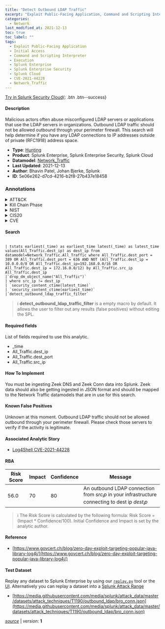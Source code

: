 ```yaml
---
title: "Detect Outbound LDAP Traffic"
excerpt: "Exploit Public-Facing Application, Command and Scripting Interpreter"
categories:
  - Network
last_modified_at: 2021-12-13
toc: true
toc_label: ""
tags:
  - Exploit Public-Facing Application
  - Initial Access
  - Command and Scripting Interpreter
  - Execution
  - Splunk Enterprise
  - Splunk Enterprise Security
  - Splunk Cloud
  - CVE-2021-44228
  - Network_Traffic
---
```




[Try in Splunk Security Cloud](https://www.splunk.com/en_us/cyber-security.html){: .btn .btn--success}

#### Description

Malicious actors often abuse misconfigured LDAP servers or applications that use the LDAP servers in organizations. Outbound LDAP traffic should not be allowed outbound through your perimeter firewall.  This search will help determine if you have any LDAP connections to IP addresses outside of private (RFC1918) address space.

- **Type**: [Hunting](https://github.com/splunk/security_content/wiki/Detection-Analytic-Types)
- **Product**: Splunk Enterprise, Splunk Enterprise Security, Splunk Cloud
- **Datamodel**: [Network_Traffic](https://docs.splunk.com/Documentation/CIM/latest/User/NetworkTraffic)
- **Last Updated**: 2021-12-13
- **Author**: Bhavin Patel, Johan Bjerke, Splunk
- **ID**: 5e06e262-d7cd-4216-b2f8-27b437e18458

### Annotations
<details>
  <summary>ATT&CK</summary>

<div markdown="1">

#### [ATT&CK](https://attack.mitre.org/)

| ID          | Technique   | Tactic         |
| ----------- | ----------- |--------------- |
| [T1190](https://attack.mitre.org/techniques/T1190/) | Exploit Public-Facing Application | Initial Access |

| [T1059](https://attack.mitre.org/techniques/T1059/) | Command and Scripting Interpreter | Execution |

</div>
</details>


<details>
  <summary>Kill Chain Phase</summary>

<div markdown="1">

* Command &amp; Control
* Actions on Objectives


</div>
</details>


<details>
  <summary>NIST</summary>

<div markdown="1">

* PR.DS
* PR.PT
* DE.AE
* DE.CM



</div>
</details>

<details>
  <summary>CIS20</summary>

<div markdown="1">

* CIS 12
* CIS 13



</div>
</details>

<details>
  <summary>CVE</summary>

<div markdown="1">

| ID          | Summary | [CVSS](https://nvd.nist.gov/vuln-metrics/cvss) |
| ----------- | ----------- | -------------- |
| [CVE-2021-44228](https://nvd.nist.gov/vuln/detail/CVE-2021-44228) | Apache Log4j2 2.0-beta9 through 2.15.0 (excluding security releases 2.12.2, 2.12.3, and 2.3.1) JNDI features used in configuration, log messages, and parameters do not protect against attacker controlled LDAP and other JNDI related endpoints. An attacker who can control log messages or log message parameters can execute arbitrary code loaded from LDAP servers when message lookup substitution is enabled. From log4j 2.15.0, this behavior has been disabled by default. From version 2.16.0 (along with 2.12.2, 2.12.3, and 2.3.1), this functionality has been completely removed. Note that this vulnerability is specific to log4j-core and does not affect log4net, log4cxx, or other Apache Logging Services projects. | 9.3 |



</div>
</details>


#### Search

```

| tstats earliest(_time) as earliest_time latest(_time) as latest_time values(All_Traffic.dest_ip) as dest_ip from datamodel=Network_Traffic.All_Traffic where All_Traffic.dest_port = 389 OR All_Traffic.dest_port = 636 AND NOT (All_Traffic.dest_ip = 10.0.0.0/8 OR All_Traffic.dest_ip=192.168.0.0/16 OR All_Traffic.dest_ip = 172.16.0.0/12) by All_Traffic.src_ip All_Traffic.dest_ip 
|`drop_dm_object_name("All_Traffic")` 
| where src_ip != dest_ip 
| `security_content_ctime(latest_time)`  
| `security_content_ctime(earliest_time)` 
|`detect_outbound_ldap_traffic_filter`
```

> :information_source:
> **detect_outbound_ldap_traffic_filter** is a empty macro by default. It allows the user to filter out any results (false positives) without editing the SPL.



#### Required fields
List of fields required to use this analytic.
* _time
* All_Traffic.dest_ip
* All_Traffic.dest_port
* All_Traffic.src_ip



#### How To Implement
You must be ingesting Zeek DNS and Zeek Conn data into Splunk. Zeek data should also be getting ingested in JSON format and should be mapped to the Network Traffic datamodels that are in use for this search.
#### Known False Positives
Unknown at this moment. Outbound LDAP traffic should not be allowed outbound through your perimeter firewall. Please check those servers to verify if the activity is legitimate.

#### Associated Analytic Story
* [Log4Shell CVE-2021-44228](/stories/log4shell_cve-2021-44228)




#### RBA

| Risk Score  | Impact      | Confidence   | Message      |
| ----------- | ----------- |--------------|--------------|
| 56.0 | 70 | 80 | An outbound LDAP connection from $src_ip$ in your infrastructure connecting to dest ip $dest_ip$ |


> :information_source:
> The Risk Score is calculated by the following formula: Risk Score = (Impact * Confidence/100). Initial Confidence and Impact is set by the analytic author.


#### Reference

* [https://www.govcert.ch/blog/zero-day-exploit-targeting-popular-java-library-log4j/](https://www.govcert.ch/blog/zero-day-exploit-targeting-popular-java-library-log4j/)



#### Test Dataset
Replay any dataset to Splunk Enterprise by using our [`replay.py`](https://github.com/splunk/attack_data#using-replaypy) tool or the [UI](https://github.com/splunk/attack_data#using-ui).
Alternatively you can replay a dataset into a [Splunk Attack Range](https://github.com/splunk/attack_range#replay-dumps-into-attack-range-splunk-server)

* [https://media.githubusercontent.com/media/splunk/attack_data/master/datasets/attack_techniques/T1190/outbound_ldap/bro_conn.json](https://media.githubusercontent.com/media/splunk/attack_data/master/datasets/attack_techniques/T1190/outbound_ldap/bro_conn.json)



[*source*](https://github.com/splunk/security_content/tree/develop/detections/network/detect_outbound_ldap_traffic.yml) \| *version*: **1**